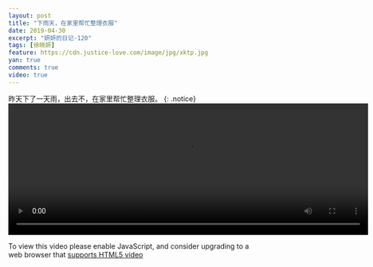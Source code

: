 ```yaml
---
layout: post
title: "下雨天，在家里帮忙整理衣服"
date: 2019-04-30
excerpt: "妍妍的日记-120"
tags: [徐晓妍]
feature: https://cdn.justice-love.com/image/jpg/xktp.jpg
yan: true
comments: true
video: true
---
```

昨天下了一天雨，出去不，在家里帮忙整理衣服。
{: .notice}
<video id="my-video" class="video-js vjs-16-9 clipboard" controls preload="auto" width="722" height="264" data-setup="{}">
    <source src="{{ site.staticUrl }}/yanyan/video/nayifu.mp4" type='video/mp4'>
    <p class="vjs-no-js">
      To view this video please enable JavaScript, and consider upgrading to a web browser that
      <a href="http://videojs.com/html5-video-support/" target="_blank">supports HTML5 video</a>
    </p>
</video>
